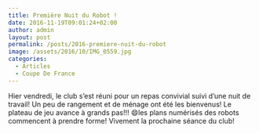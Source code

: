 ```yaml
---
title: Première Nuit du Robot !
date: 2016-11-19T09:01:24+02:00
author: admin
layout: post
permalink: /posts/2016-premiere-nuit-du-robot
image: /assets/2016/10/IMG_0559.jpg
categories:
  - Articles
  - Coupe De France
---
```

Hier vendredi, le club s’est réuni pour un repas convivial suivi d’une nuit de travail! Un peu de rangement et de ménage ont été les bienvenus! Le plateau de jeu avance à grands pas!!! 😄les plans numérisés des robots commencent à prendre forme! Vivement la prochaine séance du club!
